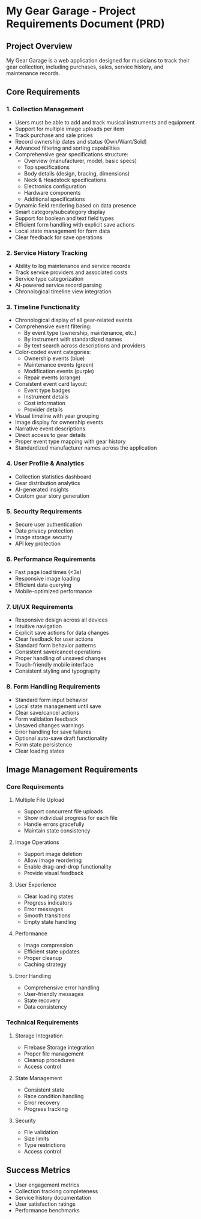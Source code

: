 # My Gear Garage - Project Requirements Document (PRD)

## Project Overview
My Gear Garage is a web application designed for musicians to track their gear collection, including purchases, sales, service history, and maintenance records.

## Core Requirements

### 1. Collection Management
- Users must be able to add and track musical instruments and equipment
- Support for multiple image uploads per item
- Track purchase and sale prices
- Record ownership dates and status (Own/Want/Sold)
- Advanced filtering and sorting capabilities
- Comprehensive gear specifications structure:
  - Overview (manufacturer, model, basic specs)
  - Top specifications
  - Body details (design, bracing, dimensions)
  - Neck & Headstock specifications
  - Electronics configuration
  - Hardware components
  - Additional specifications
- Dynamic field rendering based on data presence
- Smart category/subcategory display
- Support for boolean and text field types
- Efficient form handling with explicit save actions
- Local state management for form data
- Clear feedback for save operations

### 2. Service History Tracking
- Ability to log maintenance and service records
- Track service providers and associated costs
- Service type categorization
- AI-powered service record parsing
- Chronological timeline view integration

### 3. Timeline Functionality
- Chronological display of all gear-related events
- Comprehensive event filtering:
  - By event type (ownership, maintenance, etc.)
  - By instrument with standardized names
  - By text search across descriptions and providers
- Color-coded event categories:
  - Ownership events (blue)
  - Maintenance events (green)
  - Modification events (purple)
  - Repair events (orange)
- Consistent event card layout:
  - Event type badges
  - Instrument details
  - Cost information
  - Provider details
- Visual timeline with year grouping
- Image display for ownership events
- Narrative event descriptions
- Direct access to gear details
- Proper event type mapping with gear history
- Standardized manufacturer names across the application

### 4. User Profile & Analytics
- Collection statistics dashboard
- Gear distribution analytics
- AI-generated insights
- Custom gear story generation

### 5. Security Requirements
- Secure user authentication
- Data privacy protection
- Image storage security
- API key protection

### 6. Performance Requirements
- Fast page load times (<3s)
- Responsive image loading
- Efficient data querying
- Mobile-optimized performance

### 7. UI/UX Requirements
- Responsive design across all devices
- Intuitive navigation
- Explicit save actions for data changes
- Clear feedback for user actions
- Standard form behavior patterns
- Consistent save/cancel operations
- Proper handling of unsaved changes
- Touch-friendly mobile interface
- Consistent styling and typography

### 8. Form Handling Requirements
- Standard form input behavior
- Local state management until save
- Clear save/cancel actions
- Form validation feedback
- Unsaved changes warnings
- Error handling for save failures
- Optional auto-save draft functionality
- Form state persistence
- Clear loading states

## Image Management Requirements

### Core Requirements
1. Multiple File Upload
   - Support concurrent file uploads
   - Show individual progress for each file
   - Handle errors gracefully
   - Maintain state consistency

2. Image Operations
   - Support image deletion
   - Allow image reordering
   - Enable drag-and-drop functionality
   - Provide visual feedback

3. User Experience
   - Clear loading states
   - Progress indicators
   - Error messages
   - Smooth transitions
   - Empty state handling

4. Performance
   - Image compression
   - Efficient state updates
   - Proper cleanup
   - Caching strategy

5. Error Handling
   - Comprehensive error handling
   - User-friendly messages
   - State recovery
   - Data consistency

### Technical Requirements
1. Storage Integration
   - Firebase Storage integration
   - Proper file management
   - Cleanup procedures
   - Access control

2. State Management
   - Consistent state
   - Race condition handling
   - Error recovery
   - Progress tracking

3. Security
   - File validation
   - Size limits
   - Type restrictions
   - Access control

## Success Metrics
- User engagement metrics
- Collection tracking completeness
- Service history documentation
- User satisfaction ratings
- Performance benchmarks 